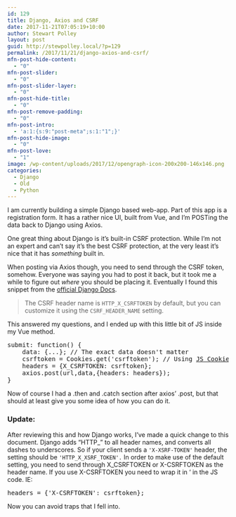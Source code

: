 ```yaml
---
id: 129
title: Django, Axios and CSRF
date: 2017-11-21T07:05:19+10:00
author: Stewart Polley
layout: post
guid: http://stewpolley.local/?p=129
permalink: /2017/11/21/django-axios-and-csrf/
mfn-post-hide-content:
  - "0"
mfn-post-slider:
  - "0"
mfn-post-slider-layer:
  - "0"
mfn-post-hide-title:
  - "0"
mfn-post-remove-padding:
  - "0"
mfn-post-intro:
  - 'a:1:{s:9:"post-meta";s:1:"1";}'
mfn-post-hide-image:
  - "0"
mfn-post-love:
  - "1"
image: /wp-content/uploads/2017/12/opengraph-icon-200x200-146x146.png
categories:
  - Django
  - Old
  - Python
---
```

I am currently building a simple Django based web-app. Part of this app is a registration form. It has a rather nice UI, built from Vue, and I&#8217;m POSTing the data back to Django using Axios.

One great thing about Django is it&#8217;s built-in CSRF protection. While I&#8217;m not an expert and can&#8217;t say it&#8217;s the best CSRF protection, at the very least it&#8217;s nice that it has _something_ built in.

When posting via Axios though, you need to send through the CSRF token, somehow. Everyone was saying you had to post it back, but it took me a while to figure out _where_ you should be placing it. Eventually I found this snippet from the [official Django Docs](https://docs.djangoproject.com/en/2.0/ref/csrf/#acquiring-the-token-if-csrf-use-sessions-is-false).

> The CSRF header name is `HTTP_X_CSRFTOKEN` by default, but you can customize it using the `CSRF_HEADER_NAME` setting.

This answered my questions, and I ended up with this little bit of JS inside my Vue method.

<pre>submit: function() {
    data: {...}; // The exact data doesn't matter
    csrftoken = Cookies.get('csrftoken'); // Using <a href="https://github.com/js-cookie/js-cookie/">JS Cookies library</a>
    headers = {X_CSRFTOKEN: csrftoken};
    axios.post(url,data,{headers: headers});
}</pre>

Now of course I had a .then and .catch section after axios&#8217; .post, but that should at least give you some idea of how you can do it.

### Update:

After reviewing this and how Django works, I&#8217;ve made a quick change to this document. Django adds &#8220;HTTP_&#8221; to all header names, and converts all dashes to underscores. So if your client sends a `'X-XSRF-TOKEN'` header, the setting should be `'HTTP_X_XSRF_TOKEN'.` In order to make use of the default setting, you need to send through X_CSRFTOKEN or X-CSRFTOKEN as the header name. If you use X-CSRFTOKEN you need to wrap it in &#8216; in the JS code. IE:

<pre>headers = {'X-CSRFTOKEN': csrftoken};</pre>

Now you can avoid traps that I fell into.